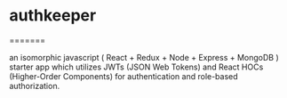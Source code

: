 # authkeeper
=======

an isomorphic javascript ( React + Redux + Node + Express + MongoDB ) starter app which utilizes JWTs (JSON Web Tokens) and React HOCs (Higher-Order Components) for authentication and role-based authorization.
